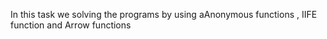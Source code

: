 In this task we solving the programs by using aAnonymous functions , IIFE function 
and Arrow functions
